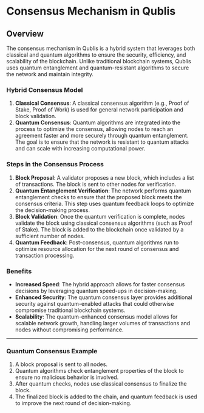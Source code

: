 # Consensus Mechanism in Qublis

## Overview

The consensus mechanism in Qublis is a hybrid system that leverages both classical and quantum algorithms to ensure the security, efficiency, and scalability of the blockchain. Unlike traditional blockchain systems, Qublis uses quantum entanglement and quantum-resistant algorithms to secure the network and maintain integrity.

### Hybrid Consensus Model

1. **Classical Consensus**: A classical consensus algorithm (e.g., Proof of Stake, Proof of Work) is used for general network participation and block validation.
2. **Quantum Consensus**: Quantum algorithms are integrated into the process to optimize the consensus, allowing nodes to reach an agreement faster and more securely through quantum entanglement. The goal is to ensure that the network is resistant to quantum attacks and can scale with increasing computational power.

### Steps in the Consensus Process

1. **Block Proposal**: A validator proposes a new block, which includes a list of transactions. The block is sent to other nodes for verification.
2. **Quantum Entanglement Verification**: The network performs quantum entanglement checks to ensure that the proposed block meets the consensus criteria. This step uses quantum feedback loops to optimize the decision-making process.
3. **Block Validation**: Once the quantum verification is complete, nodes validate the block using classical consensus algorithms (such as Proof of Stake). The block is added to the blockchain once validated by a sufficient number of nodes.
4. **Quantum Feedback**: Post-consensus, quantum algorithms run to optimize resource allocation for the next round of consensus and transaction processing.

### Benefits

- **Increased Speed**: The hybrid approach allows for faster consensus decisions by leveraging quantum speed-ups in decision-making.
- **Enhanced Security**: The quantum consensus layer provides additional security against quantum-enabled attacks that could otherwise compromise traditional blockchain systems.
- **Scalability**: The quantum-enhanced consensus model allows for scalable network growth, handling larger volumes of transactions and nodes without compromising performance.

---

### Quantum Consensus Example

1. A block proposal is sent to all nodes.
2. Quantum algorithms check entanglement properties of the block to ensure no malicious behavior is involved.
3. After quantum checks, nodes use classical consensus to finalize the block.
4. The finalized block is added to the chain, and quantum feedback is used to improve the next round of decision-making.

